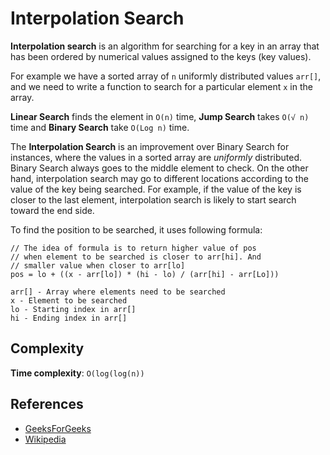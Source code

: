 # Interpolation Search

**Interpolation search** is an algorithm for searching for a key in an array that 
has been ordered by numerical values assigned to the keys (key values).

For example we have a sorted array of `n` uniformly distributed values `arr[]`, 
and we need to write a function to search for a particular element `x` in the array.

**Linear Search** finds the element in `O(n)` time, **Jump Search** takes `O(√ n)` time 
and **Binary Search** take `O(Log n)` time.

The **Interpolation Search** is an improvement over Binary Search for instances, 
where the values in a sorted array are _uniformly_ distributed. Binary Search 
always goes to the middle element to check. On the other hand, interpolation 
search may go to different locations according to the value of the key being 
searched. For example, if the value of the key is closer to the last element, 
interpolation search is likely to start search toward the end side.

To find the position to be searched, it uses following formula:

```
// The idea of formula is to return higher value of pos
// when element to be searched is closer to arr[hi]. And
// smaller value when closer to arr[lo]
pos = lo + ((x - arr[lo]) * (hi - lo) / (arr[hi] - arr[Lo]))

arr[] - Array where elements need to be searched
x - Element to be searched
lo - Starting index in arr[]
hi - Ending index in arr[]
```

## Complexity

**Time complexity**: `O(log(log(n))`

## References

- [GeeksForGeeks](https://www.geeksforgeeks.org/interpolation-search/)
- [Wikipedia](https://en.wikipedia.org/wiki/Interpolation_search)